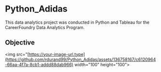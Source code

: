 # Python_Adidas
This data analytics project was conducted in Python and Tableau for the CareerFoundry Data Analytics Program.

## Objective
<img src="[https://your-image-url.type](https://github.com/rdurand99/Python_Adidas/assets/136758167/c6120964-66aa-4f7a-8cb1-addd88dab966) width="100" height="100">

